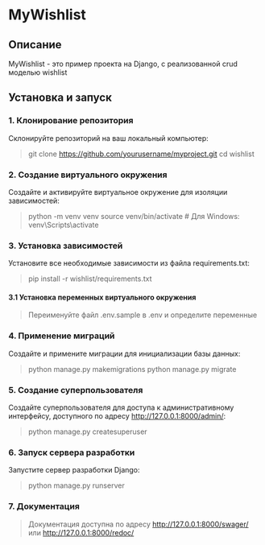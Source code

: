 # MyWishlist

## Описание
MyWishlist - это пример проекта на Django, с реализованной crud моделью wishlist

## Установка и запуск

### 1. Клонирование репозитория
Склонируйте репозиторий на ваш локальный компьютер:

> git clone https://github.com/yourusername/myproject.git
> cd wishlist

### 2. Создание виртуального окружения
Создайте и активируйте виртуальное окружение для изоляции зависимостей:
> python -m venv venv
> source venv/bin/activate  # Для Windows: venv\Scripts\activate

### 3. Установка зависимостей
Установите все необходимые зависимости из файла requirements.txt:
> pip install -r wishlist/requirements.txt

#### 3.1 Установка переменных виртуального окружения
> Переименуйте файл .env.sample в .env и определите переменные

### 4. Применение миграций
Создайте и примените миграции для инициализации базы данных:

> python manage.py makemigrations
> python manage.py migrate

### 5. Создание суперпользователя
Создайте суперпользователя для доступа к административному интерфейсу,
доступного по адресу http://127.0.0.1:8000/admin/:

> python manage.py createsuperuser

### 6. Запуск сервера разработки
Запустите сервер разработки Django:

> python manage.py runserver
> 
### 7. Документация
> Документация доступна по адресу http://127.0.0.1:8000/swager/ или  http://127.0.0.1:8000/redoc/